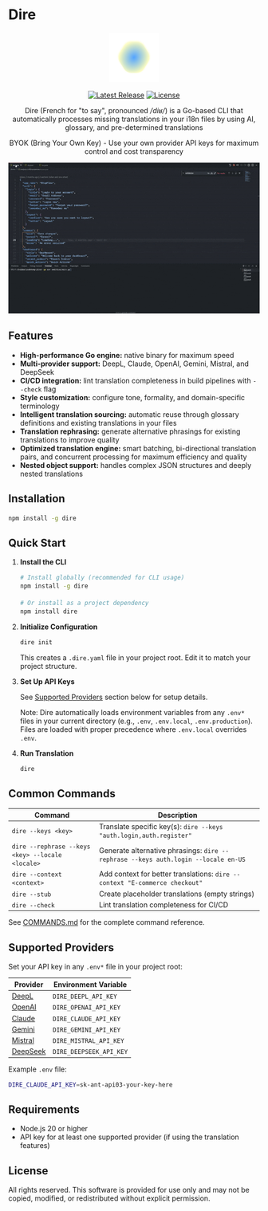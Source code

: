 # Dire

<p align="center">
<img src="https://raw.githubusercontent.com/juliandreas/dire-cli/refs/heads/main/assets/dire.png" alt="Dire Logo">
</p>

<p align="center">
    <a href="https://github.com/juliandreas/dire-cli/releases"><img src="https://img.shields.io/github/release/juliandreas/dire-cli" alt="Latest Release"></a>
    <a href="https://github.com/juliandreas/dire-cli/blob/main/LICENSE"><img src="https://img.shields.io/badge/license-freeware-black" alt="License"></a>
</p>

<p align="center">
Dire (French for "to say", pronounced <em>/diʁ/</em>) is a Go-based CLI that automatically processes missing translations in your i18n files by using AI, glossary, and pre-determined translations
</p>

<p align="center">
BYOK (Bring Your Own Key) - Use your own provider API keys for maximum control and cost transparency
</p>

<p align="center">
<img src="https://raw.githubusercontent.com/juliandreas/dire-cli/refs/heads/main/assets/demo.gif" alt="Dire Demo" width="800">
</p>

## Features

- **High-performance Go engine:** native binary for maximum speed
- **Multi-provider support:** DeepL, Claude, OpenAI, Gemini, Mistral, and DeepSeek
- **CI/CD integration:** lint translation completeness in build pipelines with `--check` flag
- **Style customization:** configure tone, formality, and domain-specific terminology
- **Intelligent translation sourcing:** automatic reuse through glossary definitions and existing translations in your files
- **Translation rephrasing:** generate alternative phrasings for existing translations to improve quality
- **Optimized translation engine:** smart batching, bi-directional translation pairs, and concurrent processing for maximum efficiency and quality
- **Nested object support:** handles complex JSON structures and deeply nested translations

## Installation

```bash
npm install -g dire
```

## Quick Start

1. **Install the CLI**

   ```bash
   # Install globally (recommended for CLI usage)
   npm install -g dire

   # Or install as a project dependency
   npm install dire
   ```

2. **Initialize Configuration**

   ```bash
   dire init
   ```

   This creates a `.dire.yaml` file in your project root. Edit it to match your project structure.

3. **Set Up API Keys**

   See [Supported Providers](#supported-providers) section below for setup details.

   Note: Dire automatically loads environment variables from any `.env*` files in your current directory (e.g., `.env`, `.env.local`, `.env.production`). Files are loaded with proper precedence where `.env.local` overrides `.env`.

4. **Run Translation**

   ```bash
   dire
   ```

## Common Commands

| Command                                          | Description                                                                        |
| ------------------------------------------------ | ---------------------------------------------------------------------------------- |
| `dire --keys <key>`                              | Translate specific key(s): `dire --keys "auth.login,auth.register"`                |
| `dire --rephrase --keys <key> --locale <locale>` | Generate alternative phrasings: `dire --rephrase --keys auth.login --locale en-US` |
| `dire --context <context>`                       | Add context for better translations: `dire --context "E-commerce checkout"`        |
| `dire --stub`                                    | Create placeholder translations (empty strings)                                    |
| `dire --check`                                   | Lint translation completeness for CI/CD                                            |

See [COMMANDS.md](COMMANDS.md) for the complete command reference.

## Supported Providers

Set your API key in any `.env*` file in your project root:

| Provider                             | Environment Variable    |
| ------------------------------------ | ----------------------- |
| [DeepL](https://www.deepl.com/)      | `DIRE_DEEPL_API_KEY`    |
| [OpenAI](https://openai.com/)        | `DIRE_OPENAI_API_KEY`   |
| [Claude](https://www.anthropic.com/) | `DIRE_CLAUDE_API_KEY`   |
| [Gemini](https://gemini.google.com/) | `DIRE_GEMINI_API_KEY`   |
| [Mistral](https://mistral.ai/)       | `DIRE_MISTRAL_API_KEY`  |
| [DeepSeek](https://deepseek.com/)    | `DIRE_DEEPSEEK_API_KEY` |

Example `.env` file:

```bash
DIRE_CLAUDE_API_KEY=sk-ant-api03-your-key-here
```

## Requirements

- Node.js 20 or higher
- API key for at least one supported provider (if using the translation features)

## License

All rights reserved. This software is provided for use only and may not be copied, modified, or redistributed without explicit permission.
